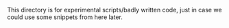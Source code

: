 This directory is for experimental scripts/badly written code, just in case we could use some snippets from here later.
